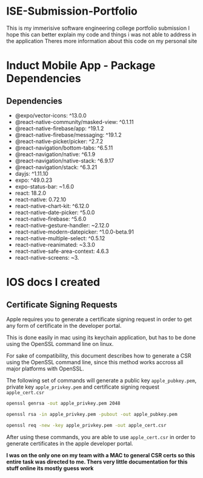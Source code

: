 # ISE-Submission-Portfolio
 This is my immerisive software engineering college portfolio submission
 I hope this can better explain my code and things i was not able to address in the application
 Theres more information about this code on my personal site 

# Induct Mobile App - Package Dependencies

## Dependencies
- @expo/vector-icons: ^13.0.0
- @react-native-community/masked-view: ^0.1.11
- @react-native-firebase/app: ^19.1.2
- @react-native-firebase/messaging: ^19.1.2
- @react-native-picker/picker: ^2.7.2
- @react-navigation/bottom-tabs: ^6.5.11
- @react-navigation/native: ^6.1.9
- @react-navigation/native-stack: ^6.9.17
- @react-navigation/stack: ^6.3.21
- dayjs: ^1.11.10
- expo: ^49.0.23
- expo-status-bar: ~1.6.0
- react: 18.2.0
- react-native: 0.72.10
- react-native-chart-kit: ^6.12.0
- react-native-date-picker: ^5.0.0
- react-native-firebase: ^5.6.0
- react-native-gesture-handler: ~2.12.0
- react-native-modern-datepicker: ^1.0.0-beta.91
- react-native-multiple-select: ^0.5.12
- react-native-reanimated: ~3.3.0
- react-native-safe-area-context: 4.6.3
- react-native-screens: ~3.

 

 # IOS docs I created 
 ## Certificate Signing Requests


Apple requires you to generate a certificate signing request in order to get any form of certificate in the developer portal.

This is done easily in mac using its keychain application, but has to be done using the OpenSSL command line on linux.

For sake of compatibility, this document describes how to generate a CSR using the OpenSSL command line, since this method works accross all major platforms with OpenSSL.

The following set of commands will generate a public key `apple_pubkey.pem`, private key `apple_privkey.pem` and certificate signing request `apple_cert.csr`

```bash
openssl genrsa -out apple_privkey.pem 2048
```

```bash
openssl rsa -in apple_privkey.pem -pubout -out apple_pubkey.pem
```

```bash
openssl req -new -key apple_privkey.pem -out apple_cert.csr
```


After using these commands, you are able to use `apple_cert.csr` in order to generate certificates in the apple developer portal.

**I was on the only one on my team with a MAC to general CSR certs so this entire task was directed to me. Thers very little documentation for this stuff online its mostly guess work**

